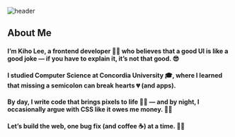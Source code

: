 <div>
  
  ![header](https://capsule-render.vercel.app/api?type=waving&color=gradient&height=300&section=header&text=Hey%20there!%20👋)
  
</div>
  
<div>

  ## About Me
  #### I’m Kiho Lee, a frontend developer 🧑‍💻 who believes that a good UI is like a good joke — if you have to explain it, it’s not that good. 😎
  #### I studied Computer Science at Concordia University 🎓, where I learned that missing a semicolon can break hearts 💔 (and apps).
  #### By day, I write code that brings pixels to life 🎨✨ — and by night, I occasionally argue with CSS like it owes me money. 💢🧷
  #### Let’s build the web, one bug fix (and coffee ☕️) at a time. 🚀🐛

</div>


